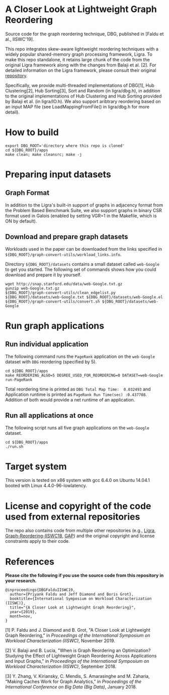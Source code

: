 # A Closer Look at Lightweight Graph Reordering
Source code for the graph reordering technique, DBG, published in [Faldu et al., IISWC'19].

This repo integrates skew-aware lightweight reordering techniques with a widely popular shared-memory graph processing framework, Ligra. To make this repo standalone, it retains large chunk of the code from the original Ligra framework along with the changes from Balaji et al. [2]. For detailed information on the Ligra framework, please consult their original [repository](https://github.com/jshun/ligra).

Specifically, we provide multi-threaded implementations of DBG[1], Hub Clustering[2], Hub Sorting[3], Sort and Random (in ligra/dbg.h), in addition to the original implementations of Hub Clustering and Hub Sorting provided by Balaji et al. (in ligra/IO.h). We also support aribtrary reordering based on an input MAP file (see LoadMappingFromFile() in ligra/dbg.h for more detail).

# How to build
```
export DBG_ROOT='directory where this repo is cloned'
cd ${DBG_ROOT}/apps
make clean; make cleansrc; make -j
```

# Preparing input datasets

## Graph Format
In addition to the Ligra's built-in support of graphs in adjacency format from the Problem Based Benchmark Suite, we also support graphs in binary CSR format used in Galois (enabled by setting VGR=1 in the Makefile, which is ON by default).

## Download and prepare graph datasets
Workloads used in the paper can be downloaded from the links specified in `${DBG_ROOT}/graph-convert-utils/workload_links.info`.

Directory `${DBG_ROOT}/datasets` contains a small dataset called `web-Google` to get you started. The following set of commands shows how you could download and prepare it by yourself.
```
wget http://snap.stanford.edu/data/web-Google.txt.gz
gunzip web-Google.txt.gz
${DBG_ROOT}/graph-convert-utils/clean_edgelist.py ${DBG_ROOT}/datasets/web-Google.txt ${DBG_ROOT}/datasets/web-Google.el
${DBG_ROOT}/graph-convert-utils/convert.sh ${DBG_ROOT}/datasets/web-Google
```

# Run graph applications
## Run individual application
The following command runs the `PageRank` application on the `web-Google` dataset with `DBG` reordering (specified by 5).
```
cd ${DBG_ROOT}/apps
make REORDERING_ALGO=5 DEGREE_USED_FOR_REORDERING=0 DATASET=web-Google run-PageRank
```
Total reordering time is printed as `DBG Total Map Time:  0.032493` and Application runtime is printed as `PageRank Run Time(sec) :0.437708`. Addition of both would provide a net runtime of an application. 

## Run all applications at once
The following script runs all five graph applications on the `web-Google` dataset.
```
cd ${DBG_ROOT}/apps
./run.sh
```



# Target system
This version is tested on x86 system with gcc 6.4.0 on Ubuntu 14.04.1 booted with Linux 4.4.0-96-lowlatency.

# License and copyright of the code used from external repositories
The repo also contains code from multiple other repositories (e.g., [Ligra](https://github.com/jshun/ligra), [Graph-Reordering-IISWC18](https://github.com/CMUAbstract/Graph-Reordering-IISWC18), [GAP](https://github.com/sbeamer/gapbs)) and the original copyright and license constraints apply to their code.

# References
**Please cite the following if you use the source code from this repository in your research.**
```
@inproceedings{DBGFalduIISWC19,  
  author={Priyank Faldu and Jeff Diamond and Boris Grot},  
  booktitle={International Symposium on Workload Characterization (IISWC)},  
  title="{A Closer Look at Lightweight Graph Reordering}",  
  year={2019},  
  month=nov,  
}
```

[1] P. Faldu and J. Diamond and B. Grot, "A Closer Look at Lightweight Graph Reordering," in *Proceedings of the International Symposium on Workload Characterization (IISWC)*, November 2019.

[2] V. Balaji and B. Lucia, "When is Graph Reordering an Optimization? Studying the Effect of Lightweight Graph Reordering Across Applications and Input Graphs," in *Proceedings of the International Symposium on Workload Characterization (IISWC)*, September 2018.

[3] Y. Zhang, V. Kiriansky, C. Mendis, S. Amarasinghe and M. Zaharia, "Making Caches Work for Graph Analytics," in *Proceedings of the International Conference on Big Data (Big Data)*, January 2018.
